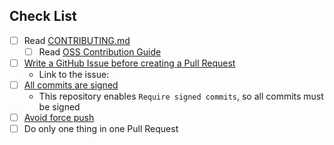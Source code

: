 ## Check List

<!-- Please check the list. Please don't remove the check list. -->

- [ ] Read [CONTRIBUTING.md](https://github.com/aquaproj/aqua/blob/main/CONTRIBUTING.md)
  - [ ] Read [OSS Contribution Guide](https://github.com/suzuki-shunsuke/oss-contribution-guide/blob/main/README.md)
- [ ] [Write a GitHub Issue before creating a Pull Request](https://github.com/suzuki-shunsuke/oss-contribution-guide/blob/main/README.md#create-an-issue-before-creating-a-pull-request)
  - Link to the issue:
- [ ] [All commits are signed](https://docs.github.com/en/authentication/managing-commit-signature-verification/signing-commits)
  - This repository enables `Require signed commits`, so all commits must be signed
- [ ] [Avoid force push](https://github.com/suzuki-shunsuke/oss-contribution-guide?tab=readme-ov-file#dont-do-force-pushes-after-opening-pull-requests)
- [ ] Do only one thing in one Pull Request

<!-- Please write the description here -->
